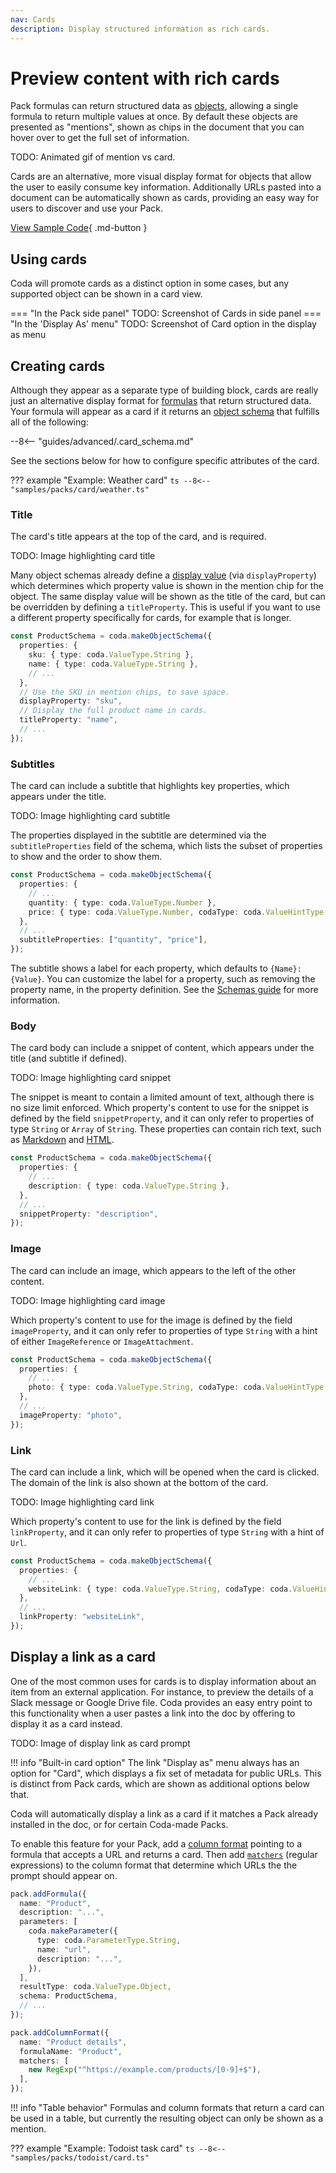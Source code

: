 ```yaml
---
nav: Cards
description: Display structured information as rich cards.
---
```


# Preview content with rich cards

Pack formulas can return structured data as [objects][data_types_objects], allowing a single formula to return multiple values at once. By default these objects are presented as "mentions", shown as chips in the document that you can hover over to get the full set of information.

TODO: Animated gif of mention vs card.

Cards are an alternative, more visual display format for objects that allow the user to easily consume key information. Additionally URLs pasted into a document can be automatically shown as cards, providing an easy way for users to discover and use your Pack.

[View Sample Code][samples]{ .md-button }


## Using cards

Coda will promote cards as a distinct option in some cases, but any supported object can be shown in a card view.

=== "In the Pack side panel"
    TODO: Screenshot of Cards in side panel
=== "In the 'Display As' menu"
    TODO: Screenshot of Card option in the display as menu


## Creating cards

Although they appear as a separate type of building block, cards are really just an alternative display format for [formulas][formulas] that return structured data. Your formula will appear as a card if it returns an [object schema][schemas_object] that fulfills all of the following:

--8<-- "guides/advanced/.card_schema.md"

See the sections below for how to configure specific attributes of the card.

??? example "Example: Weather card"
    ```ts
    --8<-- "samples/packs/card/weather.ts"
    ```


### Title

The card's title appears at the top of the card, and is required.

TODO: Image highlighting card title

Many object schemas already define a [display value][schemas_display_value] (via `displayProperty`) which determines which property value is shown in the mention chip for the object. The same display value will be shown as the title of the card, but can be overridden by defining a `titleProperty`. This is useful if you want to use a different property specifically for cards, for example that is longer.

```ts
const ProductSchema = coda.makeObjectSchema({
  properties: {
    sku: { type: coda.ValueType.String },
    name: { type: coda.ValueType.String },
    // ...
  },
  // Use the SKU in mention chips, to save space.
  displayProperty: "sku",
  // Display the full product name in cards.
  titleProperty: "name",
  // ...
});
```


### Subtitles

The card can include a subtitle that highlights key properties, which appears under the title.

TODO: Image highlighting card subtitle

The properties displayed in the subtitle are determined via the `subtitleProperties` field of the schema, which lists the subset of properties to show and the order to show them.

```ts
const ProductSchema = coda.makeObjectSchema({
  properties: {
    // ...
    quantity: { type: coda.ValueType.Number },
    price: { type: coda.ValueType.Number, codaType: coda.ValueHintType.Currency },
  },
  // ...
  subtitleProperties: ["quantity", "price"],
});
```

The subtitle shows a label for each property, which defaults to `{Name}: {Value}`. You can customize the label for a property, such as removing the property name, in the property definition. See the [Schemas guide][schemas_property_labels] for more information.


### Body

The card body can include a snippet of content, which appears under the title (and subtitle if defined).

TODO: Image highlighting card snippet

The snippet is meant to contain a limited amount of text, although there is no size limit enforced. Which property's content to use for the snippet is defined by the field `snippetProperty`, and it can only refer to properties of type `String` or `Array` of `String`. These properties can contain rich text, such as [Markdown][data_types_markdown] and [HTML][data_types_html].

```ts
const ProductSchema = coda.makeObjectSchema({
  properties: {
    // ...
    description: { type: coda.ValueType.String },
  },
  // ...
  snippetProperty: "description",
});
```


### Image

The card can include an image, which appears to the left of the other content.

TODO: Image highlighting card image

Which property's content to use for the image is defined by the field `imageProperty`, and it can only refer to properties of type `String` with a hint of either `ImageReference` or `ImageAttachment`.

```ts
const ProductSchema = coda.makeObjectSchema({
  properties: {
    // ...
    photo: { type: coda.ValueType.String, codaType: coda.ValueHintType.ImageReference },
  },
  // ...
  imageProperty: "photo",
});
```


### Link

The card can include a link, which will be opened when the card is clicked. The domain of the link is also shown at the bottom of the card.

TODO: Image highlighting card link

Which property's content to use for the link is defined by the field `linkProperty`, and it can only refer to properties of type `String` with a hint of `Url`.

```ts
const ProductSchema = coda.makeObjectSchema({
  properties: {
    // ...
    websiteLink: { type: coda.ValueType.String, codaType: coda.ValueHintType.Url },
  },
  // ...
  linkProperty: "websiteLink",
});
```


## Display a link as a card

One of the most common uses for cards is to display information about an item from an external application. For instance, to preview the details of a Slack message or Google Drive file. Coda provides an easy entry point to this functionality when a user pastes a link into the doc by offering to display it as a card instead.

TODO: Image of display link as card prompt

!!! info "Built-in card option"
    The link "Display as" menu always has an option for "Card", which displays a fix set of metadata for public URLs. This is distinct from Pack cards, which are shown as additional options below that.

Coda will automatically display a link as a card if it matches a Pack already installed in the doc, or for certain Coda-made Packs.

To enable this feature for your Pack, add a [column format][column_format] pointing to a formula that accepts a URL and returns a card. Then add [`matchers`][column_format_matchers] (regular expressions) to the column format that determine which URLs the the prompt should appear on.


```ts
pack.addFormula({
  name: "Product",
  description: "...",
  parameters: [
    coda.makeParameter({
      type: coda.ParameterType.String,
      name: "url",
      description: "...",
    }),
  ],
  resultType: coda.ValueType.Object,
  schema: ProductSchema,
  // ...
});

pack.addColumnFormat({
  name: "Product details",
  formulaName: "Product",
  matchers: [
    new RegExp("^https://example.com/products/[0-9]+$"),
  ],
});
```

!!! info "Table behavior"
    Formulas and column formats that return a card can be used in a table, but currently the resulting object can only be shown as a mention.

??? example "Example: Todoist task card"
    ```ts
    --8<-- "samples/packs/todoist/card.ts"
    ```


[formulas]: formulas.md
[schemas_object]: ../advanced/schemas.md#object
[schemas_display_value]: ../advanced/schemas.md#display-value
[schemas_featured_columns]: ../advanced/schemas.md#featured-columns
[schemas_property_labels]: ../advanced/schemas.md#property-labels
[data_types_markdown]: ../basics/data-types.md#markdown
[data_types_html]: ../basics/data-types.md#html
[column_format]: column-formats.md
[column_format_matchers]: column-formats.md#matchers
[data_types_objects]: ../basics/data-types.md#objects
[samples]: ../../samples/topic/card.md
